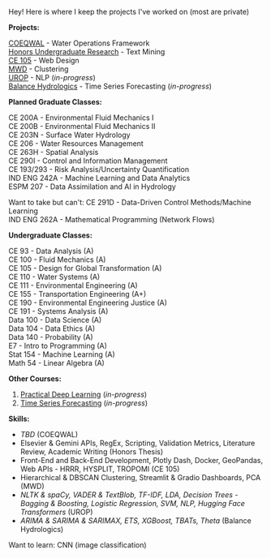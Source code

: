 Hey! Here is where I keep the projects I've worked on (most are private)

**Projects:**  

[COEQWAL](https://github.com/isabellegoebel/coeqwal) - Water Operations Framework   
[Honors Undergraduate Research](https://github.com/isabellegoebel/iatbr-open-science) - Text Mining   
[CE 105](https://huggingface.co/spaces/isabellegoebel/CE105) - Web Design   
[MWD](https://github.com/isabellegoebel/mwd) - Clustering  
[UROP](https://github.com/isabellegoebel/urop) - NLP (*in-progress*)   
[Balance Hydrologics](https://github.com/isabellegoebel/bh) - Time Series Forecasting (*in-progress*)    

**Planned Graduate Classes:**  

CE 200A -  Environmental Fluid Mechanics I   
CE 200B -  Environmental Fluid Mechanics II    
CE 203N -  Surface Water Hydrology  
CE 206 -  Water Resources Management  
CE 263H -  Spatial Analysis  
CE 290I - Control and Information Management  
CE 193/293 -  Risk Analysis/Uncertainty Quantification  
IND ENG 242A - Machine Learning and Data Analytics   
ESPM 207 - Data Assimilation and AI in Hydrology  

Want to take but can't: 
CE 291D - Data-Driven Control Methods/Machine Learning   
IND ENG 262A - Mathematical Programming (Network Flows)      

**Undergraduate Classes:**  

CE 93 - Data Analysis (A)  
CE 100 - Fluid Mechanics (A)  
CE 105 - Design for Global Transformation (A)     
CE 110 - Water Systems (A)  
CE 111 - Environmental Engineering (A)  
CE 155 - Transportation Engineering (A+)  
CE 190  - Environmental Engineering Justice (A)  
CE 191 - Systems Analysis (A)   
Data 100 - Data Science (A)    
Data 104 - Data Ethics (A)  
Data 140 - Probability (A)   
E7 - Intro to Programming (A)  
Stat 154 - Machine Learning (A)   
Math 54 - Linear Algebra (A)   

**Other Courses:**
1. [Practical Deep Learning](https://www.fast.ai/) (*in-progress*)  
2. [Time Series Forecasting](https://www.udemy.com/share/10cCvj/) (*in-progress*)  

**Skills:**  
- *TBD* (COEQWAL)   
- Elsevier & Gemini APIs, RegEx, Scripting, Validation Metrics, Literature Review, Academic Writing (Honors Thesis)
- Front-End and Back-End Development, Plotly Dash, Docker, GeoPandas, Web APIs - HRRR, HYSPLIT, TROPOMI (CE 105)
- Hierarchical & DBSCAN Clustering, Streamlit & Gradio Dashboards, PCA (MWD)   
- *NLTK & spaCy, VADER & TextBlob, TF-IDF, LDA, Decision Trees - Bagging & Boosting, Logistic Regression, SVM, NLP, Hugging Face Transformers* (UROP)    
- *ARIMA & SARIMA & SARIMAX, ETS, XGBoost, TBATs, Theta* (Balance Hydrologics)  

Want to learn: CNN (image classification)  
